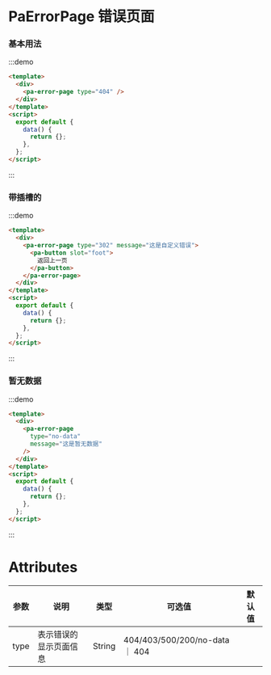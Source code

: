 <!--
 * @Autor: clark tan
 * @Date: 2021-12-21 14:02:53
 * @LastEditors: clark tan
 * @LastEditTime: 2022-01-13 10:06:16
 * @Description: 
-->
# PaErrorPage 错误页面

### 基本用法

:::demo

```html
<template>
  <div>
    <pa-error-page type="404" />
  </div>
</template>
<script>
  export default {
    data() {
      return {};
    },
  };
</script>
```

:::

### 带插槽的

:::demo

```html
<template>
  <div>
    <pa-error-page type="302" message="这是自定义错误">
      <pa-button slot="foot">
        返回上一页
      </pa-button>
    </pa-error-page>
  </div>
</template>
<script>
  export default {
    data() {
      return {};
    },
  };
</script>
```

:::

### 暂无数据

:::demo

```html
<template>
  <div>
    <pa-error-page
      type="no-data"
      message="这是暂无数据"
    />
  </div>
</template>
<script>
  export default {
    data() {
      return {};
    },
  };
</script>
```

:::

# Attributes

| 参数 | 说明                   | 类型   | 可选值                         | 默认值 |
| ---- | ---------------------- | ------ | ------------------------------ | ------ |
| type | 表示错误的显示页面信息 | String | 404/403/500/200/no-data ｜ 404 |
